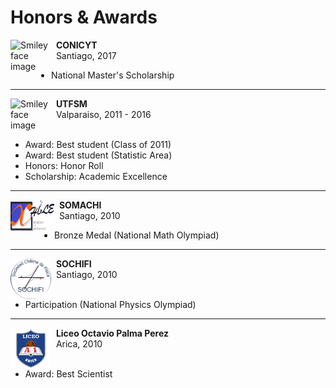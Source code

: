 
# Honors & Awards

<p>
<img src="https://www.postgrado.usach.cl/sites/default/files/logo-conicyt.png" alt="Smiley face image"
style="float:left; width:65px; height:52px;">
<span style="vertical-align:bottom">
&nbsp <strong>  CONICYT </strong> <br>
&nbsp Santiago, 2017 <br>
</span>
</p>

* National Master's Scholarship
<hr size="30">

<p>
<img src="https://upload.wikimedia.org/wikipedia/commons/4/47/Logo_UTFSM.png" alt="Smiley face image"
style="float:left; width:65px; height:65px;">
<span style="vertical-align:bottom">
&nbsp <strong>  UTFSM </strong> <br>
&nbsp Valparaiso, 2011 - 2016<br><br>
</span>
</p>

* Award: Best student (Class of 2011)
* Award: Best student (Statistic Area)
* Honors: Honor Roll
* Scholarship: Academic Excellence


<hr size="30">




<p>
<img src="../../images/somachi_svg.svg" alt="Smiley face image"
style="float:left; width:70px; height:50px;">
<span style="vertical-align:bottom">
&nbsp <strong> SOMACHI</strong> <br>
&nbsp Santiago, 2010 <br>
</span>
</p>

* Bronze Medal (National Math Olympiad)

<hr size="30">

<p>
<img src="../../images/sochifi.png" alt="Smiley face image"
style="float:left; width:65px; height:65px;">
<span style="vertical-align:bottom">
&nbsp <strong> SOCHIFI </strong> <br>
&nbsp Santiago, 2010<br><br>
</span>
</p>

* Participation (National Physics Olympiad)

<hr size="30">

<p>
<img src="../../images/a1.png" alt="Smiley face image"
style="float:left; width:65px; height:65px;">
<span style="vertical-align:bottom">
&nbsp <strong> Liceo Octavio Palma Perez</strong> <br>
&nbsp Arica, 2010 <br><br>
</span>
</p>


* Award: Best Scientist







